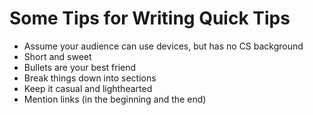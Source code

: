 # Some Tips for Writing Quick Tips
- Assume your audience can use devices, but has no CS background
- Short and sweet
- Bullets are your best friend
- Break things down into sections
- Keep it casual and lighthearted
- Mention links (in the beginning and the end)
